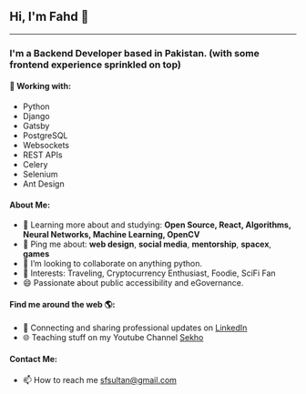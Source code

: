 ## Hi, I'm Fahd 👋
---

### I'm a Backend Developer based in Pakistan. (with some frontend experience sprinkled on top) 

#### 👀 Working with: 

- Python
- Django
- Gatsby
- PostgreSQL
- Websockets
- REST APIs
- Celery
- Selenium
- Ant Design


#### About Me:

- 🌱 Learning more about and studying: **Open Source, React, Algorithms, Neural Networks, Machine Learning, OpenCV**
- 💬 Ping me about: **web design**, **social media**, **mentorship**, **spacex**, **games**
- 💞️ I’m looking to collaborate on anything python.
- 💜 Interests: Traveling, Cryptocurrency Enthusiast, Foodie, SciFi Fan
- 😄 Passionate about public accessibility and eGovernance.


#### Find me around the web 🌎:
- 💼 Connecting and sharing professional updates on <a href="https://www.linkedin.com/in/fahd-sultan-16121043/">LinkedIn</a>
- 🌐 Teaching stuff on my Youtube Channel <a href="https://www.youtube.com/channel/UCdwgYqTa2kUkkqwRvUlBXdw">Sekho</a>


#### Contact Me:
- 📫 How to reach me sfsultan@gmail.com

